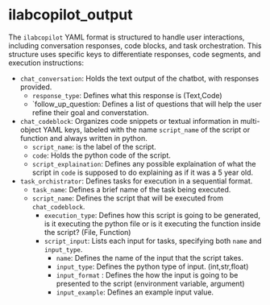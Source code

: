 # ilabcopilot_output
  The `ilabcopilot` YAML format is structured to handle user interactions, including conversation responses, code blocks, and task orchestration. This structure uses specific keys to differentiate responses, code segments, and execution instructions:
  - `chat_conversation`: Holds the text output of the chatbot, with responses provided.
    - `response_type`: Defines what this response is (Text,Code)
    - `follow_up_question: Defines a list of questions that will help the user refine their goal and converstation. 
  - `chat_codeblock`: Organizes code snippets or textual information in multi-object YAML keys, labeled with the name `script_name` of the script or function and always written in python.
    - `script_name`: is the label of the script. 
    - `code`: Holds the python code of the script.
    - `script_explaination`: Defines any possible explaination of what the script in `code` is supposed to do explaining as if it was a 5 year old.
  - `task_orchistrator`: Defines tasks for execution in a sequential format.
    - `task_name`: Defines a brief name of the task being executed.
    - `script_name`: Defines the script that will be executed from `chat_codeblock`. 
      - `execution_type`: Defines how this script is going to be generated, is it executing the python file or is it executing the function inside the script? (File, Function)
      - `script_input`: Lists each input for tasks, specifying both `name` and `input_type`.
        - `name`: Defines the name of the input that the script takes.
        - `input_type`: Defines the python type of input. (int,str,float)
        - `input_format` : Defines the how the input is going to be presented to the script (environment variable, argument) 
        - `input_example`: Defines an example input value.
